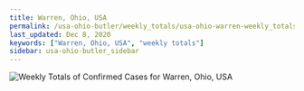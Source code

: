 ```yaml
---
title: Warren, Ohio, USA
permalink: /usa-ohio-butler/weekly_totals/usa-ohio-warren-weekly_totals.html
last_updated: Dec 8, 2020
keywords: ["Warren, Ohio, USA", "weekly totals"]
sidebar: usa-ohio-butler_sidebar
---
```


![Weekly Totals of Confirmed Cases for Warren, Ohio, USA](/covid_tracker/images/graphs/usa-ohio-warren-weekly_totals_graph.png)
